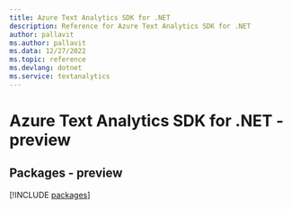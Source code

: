 ```yaml
---
title: Azure Text Analytics SDK for .NET
description: Reference for Azure Text Analytics SDK for .NET
author: pallavit
ms.author: pallavit
ms.data: 12/27/2022
ms.topic: reference
ms.devlang: dotnet
ms.service: textanalytics
---
```

# Azure Text Analytics SDK for .NET - preview
## Packages - preview
[!INCLUDE [packages](text-analytics-index.md)]